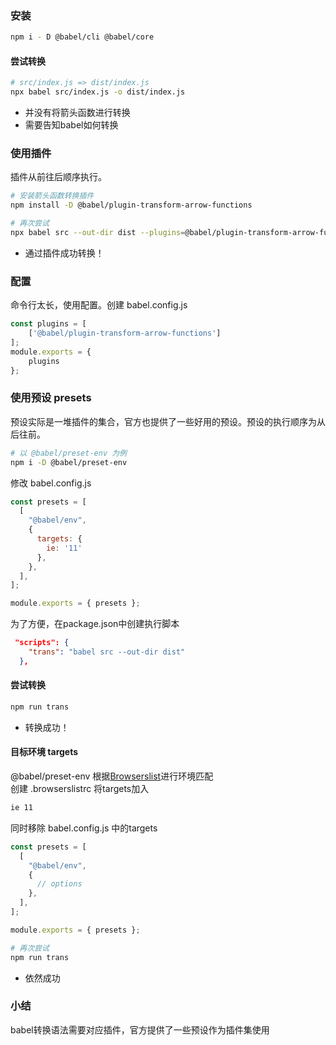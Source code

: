 ### 安装
```bash
npm i - D @babel/cli @babel/core
```
#### 尝试转换
``` bash
# src/index.js => dist/index.js
npx babel src/index.js -o dist/index.js
```
- 并没有将箭头函数进行转换
- 需要告知babel如何转换
### 使用插件
插件从前往后顺序执行。
```bash
# 安装箭头函数转换插件
npm install -D @babel/plugin-transform-arrow-functions
```
``` bash
# 再次尝试
npx babel src --out-dir dist --plugins=@babel/plugin-transform-arrow-functions 
```
- 通过插件成功转换！
### 配置
命令行太长，使用配置。创建 babel.config.js
```js
const plugins = [
	['@babel/plugin-transform-arrow-functions']
];
module.exports = {
	plugins
};
```
### 使用预设 presets
预设实际是一堆插件的集合，官方也提供了一些好用的预设。预设的执行顺序为从后往前。
```bash
# 以 @babel/preset-env 为例
npm i -D @babel/preset-env
``` 
修改 babel.config.js
```js
const presets = [
  [
    "@babel/env",
    {
      targets: {
        ie: '11'
      },
    },
  ],
];

module.exports = { presets };
```
为了方便，在package.json中创建执行脚本
```json
 "scripts": {
    "trans": "babel src --out-dir dist"
  },
```
#### 尝试转换
```bash
npm run trans
```
- 转换成功！

#### 目标环境 targets
@babel/preset-env 根据[Browserslist](https://github.com/browserslist/browserslist)进行环境匹配  
创建 .browserslistrc 将targets加入
```bash
ie 11
```
同时移除 babel.config.js 中的targets
```js
const presets = [
  [
    "@babel/env",
    {
      // options
    },
  ],
];

module.exports = { presets };
```
```bash
# 再次尝试
npm run trans
```
- 依然成功


### 小结
babel转换语法需要对应插件，官方提供了一些预设作为插件集使用